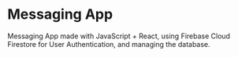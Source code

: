 # Messaging App
Messaging App made with JavaScript + React, using Firebase Cloud Firestore for User Authentication, and managing the database.
